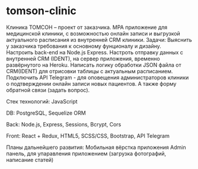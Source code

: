 # tomson-clinic
Клиника ТОМСОН – проект от заказчика. MPA приложение для медицинской клиники, с возможностью онлайн записи и выгрузкой актуального расписания из внутренней CRM  клиники.
Задачи: 
Выяснить у заказчика требования к основному фунционалу и дизайну.  
Настроить back-end на Node.js Express.
Настроть отправку данных с внутренней CRM (IDENT), на сервер приложения, временно развёрнутого на Heroku. 
Написать логику обработки JSON файла от CRM(IDENT) для отрисовки таблицы с актуальным расписанием.
Подключить API Telegram - для оповещения администраторов клиники о подтверждении онлайн записи новых пациентов. А также форму обратной связи (задать вопрос).

Стек технологий:
JavaScript

DB: PostgreSQL, Sequelize ORM

Back: Node.js, Express, Sessions, Bcrypt, Cors

Front: React + Redux, HTML5, SCSS/CSS, Bootstrap, API Telegram

Планы дальнейшего развития:
Мобильная вёрстка приложения
Admin панель, для упаравления приложением (загрузка фотографий, написание статей)

